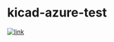 # kicad-azure-test
[![link](https://nopeppermint.semaphoreci.com/badges/kicad-azure-test/branches/set-up-semaphore.svg?style=shields)](https://nopeppermint.semaphoreci.com/projects/kicad-azure-test)
